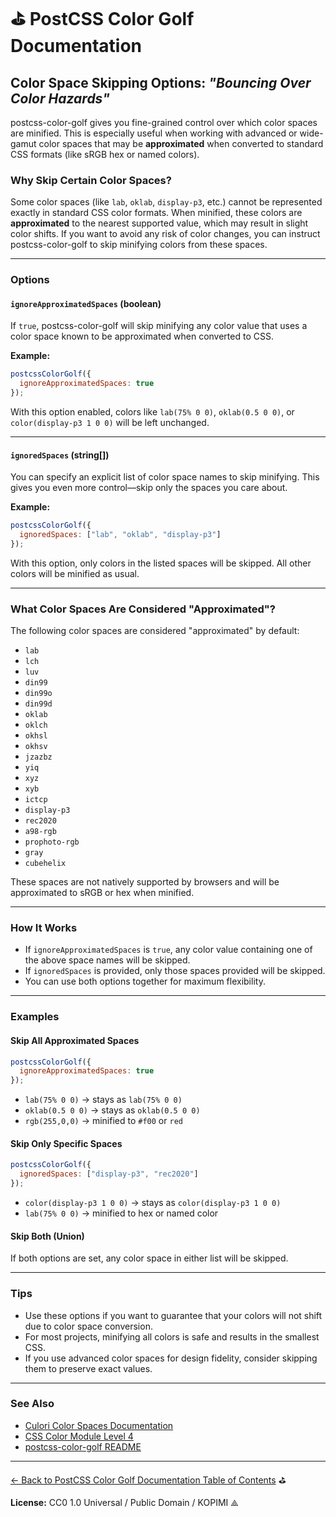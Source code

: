 # ⛳️ PostCSS Color Golf Documentation

## Color Space Skipping Options: _"Bouncing Over Color Hazards"_

postcss-color-golf gives you fine-grained control over which color spaces are minified. This is especially useful when working with advanced or wide-gamut color spaces that may be **approximated** when converted to standard CSS formats (like sRGB hex or named colors).

### Why Skip Certain Color Spaces?

Some color spaces (like `lab`, `oklab`, `display-p3`, etc.) cannot be represented exactly in standard CSS color formats. When minified, these colors are **approximated** to the nearest supported value, which may result in slight color shifts.
If you want to avoid any risk of color changes, you can instruct postcss-color-golf to skip minifying colors from these spaces.

---

### Options

#### `ignoreApproximatedSpaces` (boolean)

If `true`, postcss-color-golf will skip minifying any color value that uses a color space known to be approximated when converted to CSS.

**Example:**
```js
postcssColorGolf({
  ignoreApproximatedSpaces: true
});
```
With this option enabled, colors like `lab(75% 0 0)`, `oklab(0.5 0 0)`, or `color(display-p3 1 0 0)` will be left unchanged.

---

#### `ignoredSpaces` (string[])

You can specify an explicit list of color space names to skip minifying.
This gives you even more control—skip only the spaces you care about.

**Example:**
```js
postcssColorGolf({
  ignoredSpaces: ["lab", "oklab", "display-p3"]
});
```
With this option, only colors in the listed spaces will be skipped. All other colors will be minified as usual.

---

### What Color Spaces Are Considered "Approximated"?

The following color spaces are considered "approximated" by default:

- `lab`
- `lch`
- `luv`
- `din99`
- `din99o`
- `din99d`
- `oklab`
- `oklch`
- `okhsl`
- `okhsv`
- `jzazbz`
- `yiq`
- `xyz`
- `xyb`
- `ictcp`
- `display-p3`
- `rec2020`
- `a98-rgb`
- `prophoto-rgb`
- `gray`
- `cubehelix`

These spaces are not natively supported by browsers and will be approximated to sRGB or hex when minified.

---

### How It Works

- If `ignoreApproximatedSpaces` is `true`, any color value containing one of the above space names will be skipped.
- If `ignoredSpaces` is provided, only those spaces provided will be skipped.
- You can use both options together for maximum flexibility.

---

### Examples

#### Skip All Approximated Spaces

```js
postcssColorGolf({
  ignoreApproximatedSpaces: true
});
```
- `lab(75% 0 0)` → stays as `lab(75% 0 0)`
- `oklab(0.5 0 0)` → stays as `oklab(0.5 0 0)`
- `rgb(255,0,0)` → minified to `#f00` or `red`

#### Skip Only Specific Spaces

```js
postcssColorGolf({
  ignoredSpaces: ["display-p3", "rec2020"]
});
```
- `color(display-p3 1 0 0)` → stays as `color(display-p3 1 0 0)`
- `lab(75% 0 0)` → minified to hex or named color

#### Skip Both (Union)

If both options are set, any color space in either list will be skipped.

---

### Tips

- Use these options if you want to guarantee that your colors will not shift due to color space conversion.
- For most projects, minifying all colors is safe and results in the smallest CSS.
- If you use advanced color spaces for design fidelity, consider skipping them to preserve exact values.

---

### See Also

- [Culori Color Spaces Documentation](https://culorijs.org/color-spaces/)
- [CSS Color Module Level 4](https://www.w3.org/TR/css-color-4/)
- [postcss-color-golf README](../README.md)
---

[← Back to PostCSS Color Golf Documentation Table of Contents](./README.md) ⛳️

**License:** CC0 1.0 Universal / Public Domain / KOPIMI ⟁
